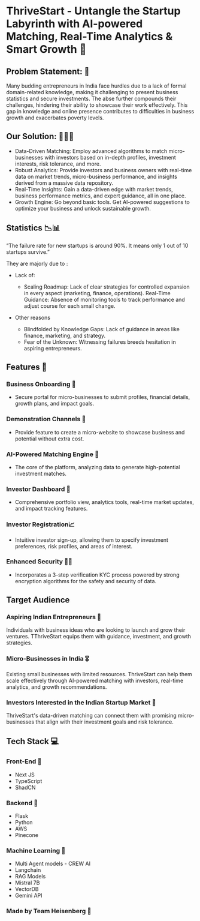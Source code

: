 # ThriveStart - Unta﻿ngle the Startup Labyrinth with AI-powered Matching, Real-Time Analytics & Smart Growth 💸

## Problem Statement: 👔
Many budding entrepreneurs in India face hurdles due to a lack of formal domain-related knowledge, making it challenging to present business statistics and secure investments. 
The abse further compounds their challenges, hindering their ability to showcase their work effectively. This gap in knowledge and online presence contributes to difficulties in business growth and exacerbates poverty levels.


## Our Solution: 👩🏻‍💻
- Data-Driven Matching:  Employ advanced algorithms to match micro-businesses with investors based on in-depth profiles, investment interests, risk tolerance, and more.
- Robust Analytics:  Provide investors and business owners with real-time data on market trends, micro-business performance, and insights derived from a massive data repository.
- Real-Time Insights: Gain a data-driven edge with market trends, business performance metrics, and expert guidance, all in one place.
- Growth Engine: Go beyond basic tools. Get AI-powered suggestions to optimize your business and unlock sustainable growth.

## Statistics 📉📊

“The failure rate for new startups is around 90%. It means only 1 out of 10 startups survive.” 


They are majorly due to :
- Lack of:
  - Scaling Roadmap: Lack of clear strategies for controlled expansion in every aspect (marketing, finance, operations).
Real-Time Guidance: Absence of monitoring tools to track performance and adjust course for each small change.

- Other reasons
   - Blindfolded by Knowledge Gaps: Lack of guidance in areas like finance, marketing, and strategy.
   - Fear of the Unknown: Witnessing failures breeds hesitation in aspiring entrepreneurs.


## Features 🧠

### Business Onboarding 📝
- Secure portal for micro-businesses to submit profiles, financial details, growth plans, and impact goals.
### Demonstration Channels 💼
- Provide feature to create a micro-website to showcase business and potential without extra cost.
### AI-Powered Matching Engine 🦾
- The core of the platform, analyzing data to generate high-potential investment matches.
### Investor Dashboard 💸
- Comprehensive portfolio view, analytics tools, real-time market updates, and impact tracking features.
### Investor Registration📈
- Intuitive investor sign-up, allowing them to specify investment preferences, risk profiles, and areas of interest.
### Enhanced Security 💪🏽
- Incorporates a 3-step verification KYC process powered by strong encryption algorithms for the safety and security of data.

## Target Audience

### Aspiring Indian Entrepreneurs 👔
Individuals with business ideas who are looking to launch and grow their ventures. TThriveStart equips them with guidance, investment, and growth strategies.

### Micro-Businesses in India 🎖️
Existing small businesses with limited resources. ThriveStart can help them scale effectively through AI-powered matching with investors, real-time analytics, and growth recommendations.

### Investors Interested in the Indian Startup Market 💸
ThriveStart's data-driven matching can connect them with promising micro-businesses that align with their investment goals and risk tolerance.

## Tech Stack 💻

### Front-End 💼

- Next JS
- TypeScript
- ShadCN

### Backend 🐐

- Flask
- Python
- AWS
- Pinecone
### Machine Learning 🧠
- Multi Agent models - CREW AI
- Langchain
- RAG Models
- Mistral 7B
- VectorDB
- Gemini  API

### Made by Team Heisenberg 🦅
